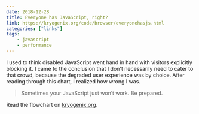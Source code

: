 ```yaml
---
date: 2018-12-28
title: Everyone has JavaScript, right?
link: https://kryogenix.org/code/browser/everyonehasjs.html
categories: ["links"]
tags:
    - javascript
    - performance
---
```


I used to think disabled JavaScript went hand in hand with visitors explicitly blocking it. I came to the conclusion that I don't necessarily need to cater to that crowd, because the degraded user experience was by choice. After reading through this chart, I realized how wrong I was.

> Sometimes your JavaScript just won’t work. Be prepared.

Read the flowchart on [kryogenix.org](https://kryogenix.org/code/browser/everyonehasjs.html).
